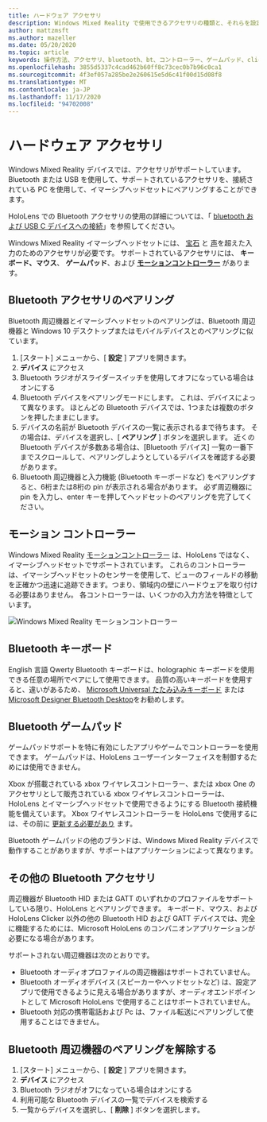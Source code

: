 ```yaml
---
title: ハードウェア アクセサリ
description: Windows Mixed Reality で使用できるアクセサリの種類と、それらを設定する方法について説明します。
author: mattzmsft
ms.author: mazeller
ms.date: 05/20/2020
ms.topic: article
keywords: 操作方法、アクセサリ、bluetooth、bt、コントローラー、ゲームパッド、clicker、xbox、ハードウェア、mixed reality ヘッドセット、windows mixed reality ヘッドセット、virtual reality ヘッドセット、モーションコントローラー
ms.openlocfilehash: 3855d5337c4cad462b60ff8c73cec0b7b96c0ca1
ms.sourcegitcommit: 4f3ef057a285be2e260615e5d6c41f00d15d08f8
ms.translationtype: MT
ms.contentlocale: ja-JP
ms.lasthandoff: 11/17/2020
ms.locfileid: "94702008"
---
```

# <a name="hardware-accessories"></a>ハードウェア アクセサリ

Windows Mixed Reality デバイスでは、アクセサリがサポートしています。 Bluetooth または USB を使用して、サポートされているアクセサリを、接続されている PC を使用して、イマーシブヘッドセットにペアリングすることができます。

HoloLens での Bluetooth アクセサリの使用の詳細については、「 [bluetooth および USB C デバイスへの接続](https://docs.microsoft.com/hololens/hololens-connect-devices)」を参照してください。

Windows Mixed Reality イマーシブヘッドセットには、 [宝石](../design/gaze-and-commit.md) と [声](../design/voice-input.md)を超えた入力のためのアクセサリが必要です。 サポートされているアクセサリには、 **キーボード、マウス**、 **ゲームパッド**、および **[モーションコントローラー](../design/motion-controllers.md)** があります。

## <a name="pairing-bluetooth-accessories"></a>Bluetooth アクセサリのペアリング

Bluetooth 周辺機器とイマーシブヘッドセットのペアリングは、Bluetooth 周辺機器と Windows 10 デスクトップまたはモバイルデバイスとのペアリングに似ています。

1. [スタート] メニューから、[ **設定** ] アプリを開きます。
2. **デバイス** にアクセス
3. Bluetooth ラジオがスライダースイッチを使用してオフになっている場合はオンにする
4. Bluetooth デバイスをペアリングモードにします。 これは、デバイスによって異なります。 ほとんどの Bluetooth デバイスでは、1つまたは複数のボタンを押したままにします。
5. デバイスの名前が Bluetooth デバイスの一覧に表示されるまで待ちます。 その場合は、デバイスを選択し、[ **ペアリング** ] ボタンを選択します。 近くの Bluetooth デバイスが多数ある場合は、[Bluetooth デバイス] 一覧の一番下までスクロールして、ペアリングしようとしているデバイスを確認する必要があります。
6. Bluetooth 周辺機器と入力機能 (Bluetooth キーボードなど) をペアリングすると、6桁または8桁の pin が表示される場合があります。 必ず周辺機器に pin を入力し、enter キーを押してヘッドセットのペアリングを完了してください。

## <a name="motion-controllers"></a>モーション コントローラー

Windows Mixed Reality [モーションコントローラー](../design/motion-controllers.md) は、HoloLens ではなく、イマーシブヘッドセットでサポートされています。 これらのコントローラーは、イマーシブヘッドセットのセンサーを使用して、ビューのフィールドの移動を正確かつ迅速に追跡できます。つまり、領域内の壁にハードウェアを取り付ける必要はありません。 各コントローラーは、いくつかの入力方法を特徴としています。

![Windows Mixed Reality モーションコントローラー](../design/images/winmr-ck-1080x1080-350px.jpg)

## <a name="bluetooth-keyboards"></a>Bluetooth キーボード

English 言語 Qwerty Bluetooth キーボードは、holographic キーボードを使用できる任意の場所でペアにして使用できます。 品質の高いキーボードを使用すると、違いがあるため、 [Microsoft Universal たたみ込みキーボード](https://www.microsoft.com/accessories/products/keyboards/universal-foldable-keyboard/gu5-00001) または [Microsoft Designer Bluetooth Desktop](https://www.microsoft.com/accessories/products/keyboards/designer-bluetooth-desktop/7n9-00001)をお勧めします。

## <a name="bluetooth-gamepads"></a>Bluetooth ゲームパッド

ゲームパッドサポートを特に有効にしたアプリやゲームでコントローラーを使用できます。 ゲームパッドは、HoloLens ユーザーインターフェイスを制御するためには使用できません。

Xbox が搭載されている xbox ワイヤレスコントローラー、または xbox One のアクセサリとして販売されている xbox ワイヤレスコントローラーは、HoloLens とイマーシブヘッドセットで使用できるようにする Bluetooth 接続機能を備えています。 Xbox ワイヤレスコントローラーを HoloLens で使用するには、その前に [更新する必要があり](https://support.xbox.com/xbox-one/accessories/update-controller-for-stereo-headset-adapter) ます。

Bluetooth ゲームパッドの他のブランドは、Windows Mixed Reality デバイスで動作することがありますが、サポートはアプリケーションによって異なります。

## <a name="other-bluetooth-accessories"></a>その他の Bluetooth アクセサリ

周辺機器が Bluetooth HID または GATT のいずれかのプロファイルをサポートしている限り、HoloLens とペアリングできます。 キーボード、マウス、および HoloLens Clicker 以外の他の Bluetooth HID および GATT デバイスでは、完全に機能するためには、Microsoft HoloLens のコンパニオンアプリケーションが必要になる場合があります。

サポートされない周辺機器は次のとおりです。

* Bluetooth オーディオプロファイルの周辺機器はサポートされていません。
* Bluetooth オーディオデバイス (スピーカーやヘッドセットなど) は、設定アプリで使用できるように見える場合がありますが、オーディオエンドポイントとして Microsoft HoloLens で使用することはサポートされていません。
* Bluetooth 対応の携帯電話および Pc は、ファイル転送にペアリングして使用することはできません。

## <a name="unpairing-a-bluetooth-peripheral"></a>Bluetooth 周辺機器のペアリングを解除する

1. [スタート] メニューから、[ **設定** ] アプリを開きます。
2. **デバイス** にアクセス
3. Bluetooth ラジオがオフになっている場合はオンにする
4. 利用可能な Bluetooth デバイスの一覧でデバイスを検索する
5. 一覧からデバイスを選択し、[ **削除** ] ボタンを選択します。
